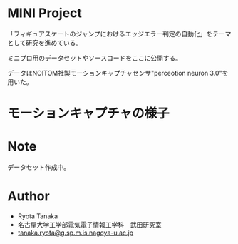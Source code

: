 # MINI Project

「フィギュアスケートのジャンプにおけるエッジエラー判定の自動化」をテーマとして研究を進めている。

ミニプロ用のデータセットやソースコードをここに公開する。

データはNOITOM社製モーションキャプチャセンサ"perceotion neuron 3.0"を用いた。

# モーションキャプチャの様子

# Note

データセット作成中。

# Author

* Ryota Tanaka
* 名古屋大学工学部電気電子情報工学科　武田研究室
* tanaka.ryota@g.sp.m.is.nagoya-u.ac.jp

